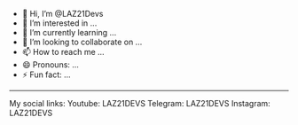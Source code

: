 - 👋 Hi, I’m @LAZ21Devs
- 👀 I’m interested in ...
- 🌱 I’m currently learning ...
- 💞️ I’m looking to collaborate on ...
- 📫 How to reach me ...
- 😄 Pronouns: ...
- ⚡ Fun fact: ...

- - - - 
My social links:
Youtube: LAZ21DEVS
Telegram: LAZ21DEVS
Instagram: LAZ21DEVS
<!---
LAZ21Devs/LAZ21Devs is a ✨ special ✨ repository because its `README.md` (this file) appears on your GitHub profile.
You can click the Preview link to take a look at your changes.
--->
